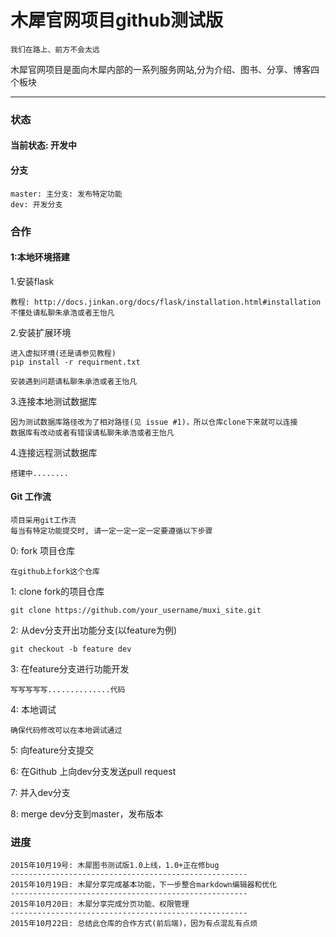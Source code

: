 木犀官网项目github测试版
===

    我们在路上、前方不会太远

木犀官网项目是面向木犀内部的一系列服务网站,分为介绍、图书、分享、博客四个板块

<hr>

### 状态
#### 当前状态: 开发中
#### 分支

    master: 主分支: 发布特定功能
    dev: 开发分支

### 合作
#### 1:本地环境搭建
1.安装flask

    教程: http://docs.jinkan.org/docs/flask/installation.html#installation
    不懂处请私聊朱承浩或者王怡凡

2.安装扩展环境

    进入虚拟环境(还是请参见教程)
    pip install -r requirment.txt

    安装遇到问题请私聊朱承浩或者王怡凡


3.连接本地测试数据库

    因为测试数据库路径改为了相对路径(见 issue #1)，所以仓库clone下来就可以连接
    数据库有改动或者有错误请私聊朱承浩或者王怡凡

4.连接远程测试数据库

    搭建中........

#### Git 工作流

    项目采用git工作流
    每当有特定功能提交时, 请一定一定一定一定要遵循以下步骤

0: fork 项目仓库

    在github上fork这个仓库

1: clone fork的项目仓库

    git clone https://github.com/your_username/muxi_site.git

2: 从dev分支开出功能分支(以feature为例)

    git checkout -b feature dev

3: 在feature分支进行功能开发

    写写写写写..............代码

4: 本地调试

    确保代码修改可以在本地调试通过

5: 向feature分支提交

6: 在Github 上向dev分支发送pull request

7: 并入dev分支

8: merge dev分支到master，发布版本

### 进度

    2015年10月19号: 木犀图书测试版1.0上线，1.0+正在修bug
    -----------------------------------------------------
    2015年10月19日: 木犀分享完成基本功能，下一步整合markdown编辑器和优化
    -----------------------------------------------------
    2015年10月20日: 木犀分享完成分页功能、权限管理
    -----------------------------------------------------
    2015年10月22日: 总结此仓库的合作方式(前后端)，因为有点混乱有点烦

